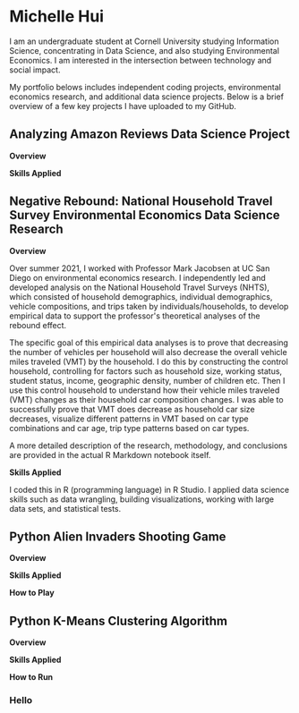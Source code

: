 # Michelle Hui
I am an undergraduate student at Cornell University studying Information Science, concentrating in Data Science, and also studying Environmental Economics. I am interested in the intersection between technology and social impact. 

My portfolio belows includes independent coding projects, environmental economics research, and additional data science projects. Below is a brief overview of a few key projects I have uploaded to my GitHub.

## Analyzing Amazon Reviews Data Science Project

**Overview**

**Skills Applied**

## Negative Rebound: National Household Travel Survey Environmental Economics Data Science Research

**Overview**

Over summer 2021, I worked with Professor Mark Jacobsen at UC San Diego on environmental economics research. I independently led and developed analysis on the National Household Travel Surveys (NHTS), which consisted of household demographics, individual demographics, vehicle compositions, and trips taken by individuals/households, to develop empirical data to support the professor's theoretical analyses of the rebound effect. 

The specific goal of this empirical data analyses is to prove that decreasing the number of vehicles per household will also decrease the overall vehicle miles traveled (VMT) by the household. I do this by constructing the control household, controlling for factors such as household size, working status, student status, income, geographic density, number of children etc. Then I use this control household to understand how their vehicle miles traveled (VMT) changes as their household car composition changes. I was able to successfully prove that VMT does decrease as household car size decreases, visualize different patterns in VMT based on car type combinations and car age, trip type patterns based on car types. 

A more detailed description of the research, methodology, and conclusions are provided in the actual R Markdown notebook itself.

**Skills Applied**

I coded this in R (programming language) in R Studio. I applied data science skills such as data wrangling, building visualizations, working with large data sets, and statistical tests.

## Python Alien Invaders Shooting Game

**Overview**

**Skills Applied**

**How to Play**

## Python K-Means Clustering Algorithm

**Overview**

**Skills Applied**

**How to Run**

### Hello
